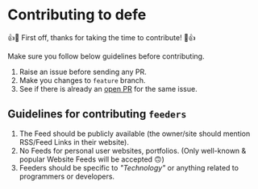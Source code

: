 # Contributing to defe

:+1::tada: First off, thanks for taking the time to contribute! :tada::+1:

Make sure you follow below guidelines before contributing.

1. Raise an issue before sending any PR.
2. Make you changes to `feature` branch.
3. See if there is already an [open PR](https://github.com/Bhupesh-V/defe/pulls) for the same issue.


## Guidelines for contributing `feeders`

1. The Feed should be publicly available (the owner/site should mention RSS/Feed Links in their website).
2. No Feeds for personal user websites, portfolios.
(Only well-known & popular Website Feeds will be accepted :upside_down_face:)
3. Feeders should be specific to *"Technology"* or anything related to programmers or developers.